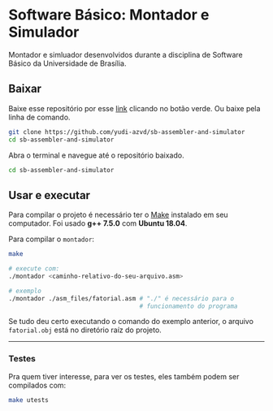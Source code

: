 # Software Básico: Montador e Simulador
Montador e simluador desenvolvidos durante a disciplina de 
Software Básico da Universidade de Brasília.

## Baixar
Baixe esse repositório por esse [link](https://github.com/yudi-azvd/sb-assembler-and-simulator) clicando no botão verde. Ou baixe pela linha de 
comando.

```sh
git clone https://github.com/yudi-azvd/sb-assembler-and-simulator
cd sb-assembler-and-simulator
```

Abra o terminal e navegue até o repositório baixado.

```sh
cd sb-assembler-and-simulator
```

## Usar e executar
Para compilar o projeto é necessário ter o [Make](https://www.gnu.org/software/make/) instalado em seu computador.
Foi usado **g++ 7.5.0** com **Ubuntu 18.04**.

Para compilar o `montador`:
<!-- e o `simulador`: -->

```sh
make

# execute com:
./montador <caminho-relativo-do-seu-arquivo.asm>

# exemplo
./montador ./asm_files/fatorial.asm # "./" é necessário para o 
                                    # funcionamento do programa
```
Se tudo deu certo executando o comando do exemplo anterior,
 o arquivo `fatorial.obj` está no diretório raíz do projeto.

<!-- ./simulador ./caminho/para/arquivo/obj -->

<!-- 
Para compilar um dos dois individualmente:

```sh
make assembler
# ou
make simulator
``` -->

---

### Testes
Pra quem tiver interesse, para ver os testes, eles também podem ser 
compilados com:

```sh
make utests
```
